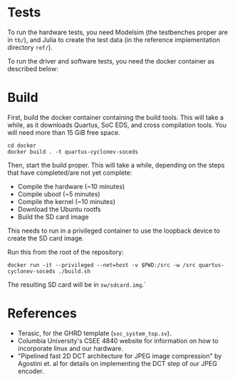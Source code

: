 # Tests

To run the hardware tests, you need Modelsim (the testbenches proper
are in `tb/`), and Julia to create the test data (in the reference
implementation directory `ref/`).

To run the driver and software tests, you need the docker container as
described below:

# Build

First, build the docker container containing the build tools.  This
will take a while, as it downloads Quartus, SoC EDS, and cross
compilation tools.  You will need more than 15 GiB free space.

```
cd docker
docker build . -t quartus-cyclonev-soceds
```

Then, start the build proper.  This will take a while, depending on
the steps that have completed/are not yet complete:

- Compile the hardware (~10 minutes)
- Compile uboot (~5 minutes)
- Compile the kernel (~10 minutes)
- Download the Ubuntu rootfs
- Build the SD card image

This needs to run in a privileged container to use the loopback device
to create the SD card image.

Run this from the root of the repository:

```
docker run -it --privileged --net=host -v $PWD:/src -w /src quartus-cyclonev-soceds ./build.sh
```

The resulting SD card will be in `sw/sdcard.img`.`

# References

- Terasic, for the GHRD template (`soc_system_top.sv`).
- Columbia University's CSEE 4840 website for information on how to
  incorporate linux and our hardware.
- "Pipelined fast 2D DCT architecture for JPEG image compression" by
  Agostini et. al for details on implementing the DCT step of our JPEG
  encoder.
